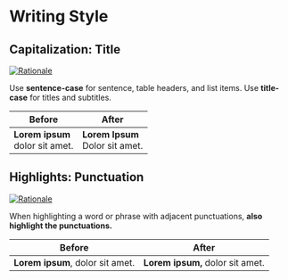 # Writing Style

## Capitalization: Title

[![Rationale](https://img.shields.io/badge/Commonmark-Punctuation-fff)](https://github.com/style-guides/Markdown/#spelling)

Use **sentence-case** for sentence, table headers, and list items. Use
**title-case** for titles and subtitles.

| Before | After |
| --- | --- |
| **Lorem ipsum**<br>dolor sit amet. | **Lorem Ipsum**<br>Dolor sit amet. |

## Highlights: Punctuation

[![Rationale](https://img.shields.io/badge/AP-Punctuation-eb483b)](https://apstylebook.com/ask_the_editors/style_guidance)

When highlighting a word or phrase with adjacent punctuations, **also highlight
the punctuations.**

| Before | After |
| --- | --- |
| **Lorem ipsum**, dolor sit amet. | **Lorem ipsum,** dolor sit amet. |
